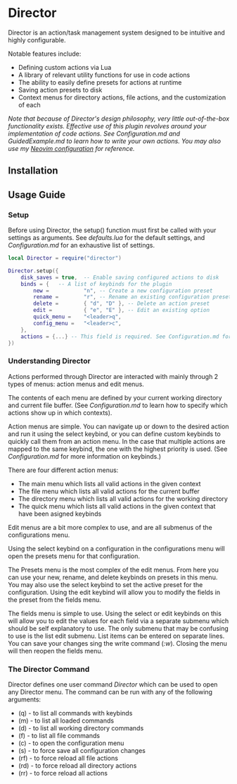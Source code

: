 # Director

Director is an action/task management system designed to be intuitive and highly configurable.

Notable features include:
- Defining custom actions via Lua
- A library of relevant utility functions for use in code actions
- The ability to easily define presets for actions at runtime
- Saving action presets to disk
- Context menus for directory actions, file actions, and the customization of each

*Note that because of Director's design philosophy, very little out-of-the-box
functionality exists. Effective use of this plugin revolves around your implementation of code actions.
See Configuration.md and GuidedExample.md to learn how to write your own actions. You may also use my
[Neovim configuration](https://github.com/SamManibog/nvim/tree/main/lua/director_configs) for reference.*

## Installation

## Usage Guide

### Setup

Before using Director, the setup() function must first be called with your settings
as arguments. See *defaults.lua* for the default settings, and *Configuration.md* for 
an exhaustive list of settings.

```lua
local Director = require("director")

Director.setup({
    disk_saves = true,  -- Enable saving configured actions to disk
    binds = {   -- A list of keybinds for the plugin
        new =           "n", -- Create a new configuration preset
        rename =        "r", -- Rename an existing configuration preset
        delete =        { "d", "D" }, -- Delete an action preset
        edit =          { "e", "E" }, -- Edit an existing option
        quick_menu =    "<leader>q",
        config_menu =   "<leader>c",
    },
    actions = {...} -- This field is required. See Configuration.md for instructions on how to use this field.
})
```

### Understanding Director

Actions performed through Director are interacted with mainly through 2 types of menus:
action menus and edit menus.

The contents of each menu are defined by your current working directory and current file buffer.
(See *Configuration.md* to learn how to specify which actions show up in which contexts).

Action menus are simple. You can navigate up or down to the desired action and run it using the select keybind,
or you can define custom keybinds to quickly call them from an action menu. In the case that multiple actions
are mapped to the same keybind, the one with the highest priority is used. (See *Configuration.md* for more
information on keybinds.)

There are four different action menus:
- The main menu which lists all valid actions in the given context
- The file menu which lists all valid actions for the current buffer
- The directory menu which lists all valid actions for the working directory
- The quick menu which lists all valid actions in the given context that have been asigned keybinds

Edit menus are a bit more complex to use, and are all submenus of the configurations menu.

Using the select keybind on a configuration in the configurations menu will open the
presets menu for that configuration.

The Presets menu is the most complex of the edit menus. From here you can
use your new, rename, and delete keybinds on presets in this menu.
You may also use the select keybind to set the active preset for the configuration.
Using the edit keybind will allow you to modify the fields in the preset from the
fields menu.

The fields menu is simple to use. Using the select or edit keybinds on this will
allow you to edit the values for each field via a separate submenu which should be self explanatory to use.
The only submenu that may be confusing to use is the list edit submenu. List items can be entered on separate
lines. You can save your changes sing the write command (*:w*). Closing the menu will then reopen the fields menu.

### The Director Command

Director defines one user command *Director* which can be used to open any Director menu.
The command can be run with any of the following arguments:
-  (q) - to list all commands with keybinds
-  (m) - to list all loaded commands
-  (d) - to list all working directory commands
-  (f) - to list all file commands
-  (c) - to open the configuration menu
-  (s) - to force save all configuration changes
- (rf) - to force reload all file actions
- (rd) - to force reload all directory actions
- (rr) - to force reload all actions
